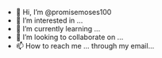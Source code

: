 - 👋 Hi, I’m @promisemoses100
- 👀 I’m interested in ...
- 🌱 I’m currently learning ...
- 💞️ I’m looking to collaborate on ...
- 📫 How to reach me ... through my email...

<!---
promisemoses100/promisemoses100 is a ✨ special ✨ repository because its `README.md` (this file) appears on your GitHub profile.
You can click the Preview link to take a look at your changes.
--->
